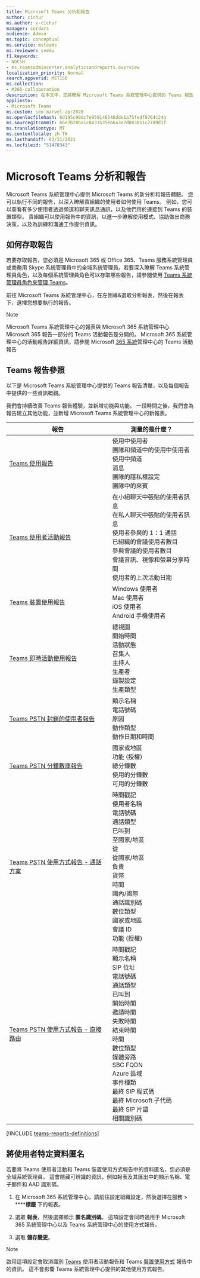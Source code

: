 ```yaml
---
title: Microsoft Teams 分析和報告
author: cichur
ms.author: v-cichur
manager: serdars
audience: Admin
ms.topic: conceptual
ms.service: msteams
ms.reviewer: svemu
f1.keywords:
- NOCSH
- ms.teamsadmincenter.analyticsandreports.overview
localization_priority: Normal
search.appverid: MET150
ms.collection:
- M365-collaboration
description: 在本文中，您將瞭解 Microsoft Teams 系統管理中心提供的 Teams 報告。
appliesto:
- Microsoft Teams
ms.custom: seo-marvel-apr2020
ms.openlocfilehash: 6d195c90dc7e959146546dde1a75fedf0764c24a
ms.sourcegitcommit: 66e7b28ba1c0433535eb6a3e7d883851c27d9d1f
ms.translationtype: MT
ms.contentlocale: zh-TW
ms.lasthandoff: 03/31/2021
ms.locfileid: "51478343"
---
```

# <a name="microsoft-teams-analytics-and-reporting"></a>Microsoft Teams 分析和報告

Microsoft Teams 系統管理中心提供 Microsoft Teams 的新分析和報告體驗。 您可以執行不同的報告，以深入瞭解貴組織的使用者如何使用 Teams。 例如，您可以查看有多少使用者透過頻道和聊天訊息通訊，以及他們用於連接到 Teams 的裝置類型。 貴組織可以使用報告中的資訊，以進一步瞭解使用模式、協助做出商務決策，以及為訓練和溝通工作提供資訊。

## <a name="how-to-access-the-reports"></a>如何存取報告

若要存取報告，您必須是 Microsoft 365 或 Office 365、Teams 服務系統管理員或商務用 Skype 系統管理員中的全域系統管理員。若要深入瞭解 Teams 系統管理員角色，以及每個系統管理員角色可以存取哪些報告，請參閱使用 [Teams 系統管理員角色來管理 Teams](../using-admin-roles.md)。

前往 Microsoft Teams 系統管理中心，在左側導&選取分析報表，然後在報表下，選擇您想要執行的報告。

> [!NOTE]
> Microsoft Teams 系統管理中心的報表與 Microsoft 365 系統管理中心 Microsoft 365 報告一部分的 Teams 活動報告是分開的。 Microsoft 365 系統管理中心的活動報告詳細資訊，請參閱 Microsoft [365 系統](../teams-activity-reports.md)管理中心的 Teams 活動報告

## <a name="teams-reporting-reference"></a>Teams 報告參照

以下是 Microsoft Teams 系統管理中心提供的 Teams 報告清單，以及每個報告中提供的一些資訊概觀。

我們會持續改善 Teams 報告體驗，並新增功能與功能。 一段時間之後，我們會為報告建立其他功能，並新增 Microsoft Teams 系統管理中心的新報表。

|報告  |測量的是什麼？ |
|---------|---------|
|[Teams 使用報告](teams-usage-report.md)  |  使用中使用者<br/>團隊和頻道中的使用中使用者<br/>使用中頻道<br/>消息<br/>團隊的隱私權設定<br/>團隊中的來賓   |
|[Teams 使用者活動報告](user-activity-report.md)  | 在小組聊天中張貼的使用者訊息<br/>在私人聊天中張貼的使用者訊息<br/>  使用者參與的 1：1 通話<br/> 已組織的會議使用者數目 <br/>參與會議的使用者數目<br/>會議音訊、視像和螢幕分享時間<br/>   使用者的上次活動日期     |
|[Teams 裝置使用報告](device-usage-report.md)   |  Windows 使用者<br/>Mac 使用者<br/>iOS 使用者<br/>Android 手機使用者     |
|[Teams 即時活動使用報告](teams-live-event-usage-report.md)   |  總視圖<br>開始時間<br>活動狀態<br>召集人<br>主持人<br>生產者<br>錄製設定<br>生產類型    |
|[Teams PSTN 封鎖的使用者報告](pstn-blocked-users-report.md)   |  顯示名稱<br>電話號碼<br>原因<br>動作類型<br>動作日期和時間   |
|[Teams PSTN 分鐘數庫報告](pstn-minute-pools-report.md) |  國家或地區<br>功能 (授權)  <br>總分鐘數<br>使用的分鐘數<br>可用的分鐘數|
|[Teams PSTN 使用方式報告 - 通話方案](pstn-usage-report.md#calling-plans)|  時間戳記<br>使用者名稱<br>電話號碼<br>通話類型 <br>已叫到<br>至國家/地區 <br>從 <br>從國家/地區<br>負責<br>貨幣<br>時間<br>國內/國際<br>通話識別碼<br>數位類型<br>國家或地區<br>會議 ID<br>功能 (授權) |
|[Teams PSTN 使用方式報告 - 直接路由](pstn-usage-report.md#direct-routing)  |  時間戳記<br>顯示名稱<br>SIP 位址<br>電話號碼 <br>通話類型<br>已叫到<br>開始時間<br>邀請時間<br>失敗時間<br>結束時間<br>時間<br>數位類型<br>媒體旁路<br>SBC FQDN<br>Azure 區域<br>事件種類<br>最終 SIP 程式碼<br>最終 Microsoft 子代碼<br>最終 SIP 片語<br>相關識別碼  |

[!INCLUDE [teams-reports-definitions](../includes/teams-reports-definitions.md)]

## <a name="make-the-user-specific-data-anonymous"></a>將使用者特定資料匿名

若要將 Teams 使用者活動和 Teams 裝置使用方式報告中的資料匿名，您必須是全域系統管理員。 這會隱藏可辨識的資訊，例如報表及其匯出中的顯示名稱、電子郵件和 AAD 識別碼。

1. 在 Microsoft 365 系統管理中心，請前往設定組織設定，然後選擇在服務 \> ******標籤** 下的報表。
    
2. 選取 **報表**，然後選擇顯示 **匿名識別碼**。 這項設定會同時適用于 Microsoft 365 系統管理中心以及 Teams 系統管理中心的使用方式報告。
  
3. 選取 **儲存變更**。

> [!NOTE]
> 啟用這項設定會取消識別 [Teams](user-activity-report.md) 使用者活動報告和 Teams [裝置使用方式](device-usage-report.md) 報告中的資訊。 這不會影響 Teams 系統管理中心提供的其他使用方式報告。
